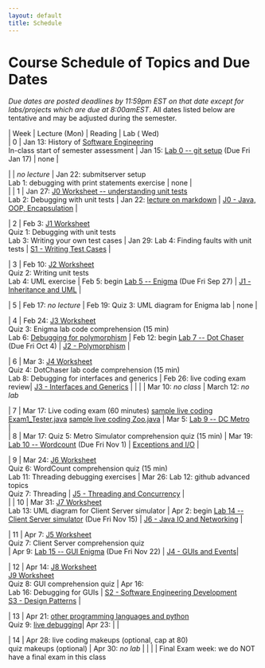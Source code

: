 ```yaml
---
layout: default
title: Schedule
---
```


# Course Schedule of Topics and Due Dates

*Due dates are posted deadlines by 11:59pm EST on that date except for labs/projects which are due at 8:00amEST*. All dates listed below are tentative and may be adjusted during the semester.



| Week | Lecture (Mon)  | Reading    | Lab ( Wed)     
| 0    | Jan 13: History of <a href="https://dl.acm.org/doi/pdf/10.1145/1134285.1134288">Software Engineering</a> <br> In-class start of semester assessment | Jan 15: [Lab 0 -- git setup](lab/0) (Due Fri Jan 17) | none |

|     | <i>no lecture</i>   | Jan 22:  submitserver setup  <br> Lab 1: debugging with print statements exercise |   none |         
                                     |
| 1    | Jan 27: [J0 Worksheet -- understanding unit tests](worksheet/j0) <br> Lab 2: Debugging with unit tests | Jan 22: [lecture on markdown](https://docs.github.com/en/get-started/writing-on-github/getting-started-with-writing-and-formatting-on-github/basic-writing-and-formatting-syntax) | [J0 - Java, OOP, Encapsulation](j/0) |

| 2    | Feb 3: [J1 Worksheet](worksheet/j1) <br> Quiz 1: Debugging with unit tests <br> Lab 3: Writing your own test cases | Jan 29: Lab 4: Finding faults with unit tests | [S1 - Writing Test Cases](j/software_testing) |

| 3    | Feb 10: [J2 Worksheet](worksheet/j2) <br> Quiz 2: Writing unit tests <br> Lab 4: UML exercise | Feb 5: begin [Lab 5 -- Enigma](lab/1) (Due Fri Sep 27) | [J1 - Inheritance and UML](j/1) |

| 5    | Feb 17:  <i>no lecture</i>   | Feb 19: Quiz 3: UML diagram for Enigma lab     |                              none                           |

| 4    | Feb 24: [J3 Worksheet](worksheet/j3) <br> Quiz 3: Enigma lab code comprehension (15 min)<br> Lab 6: [Debugging for polymorphism](worksheet/j10) | Feb 12: begin [Lab 7 -- Dot Chaser](lab/2) (Due Fri Oct 4) | [J2 - Polymorphism](j/2) |

| 6    | Mar 3:   [J4 Worksheet](worksheet/j4) <br> Quiz 4: DotChaser lab code comprehension (15 min) <br> Lab 8: Debugging for interfaces and generics | Feb 26: live coding exam review| [J3 - Interfaces and Generics](j/3)  |
                                                                              |
|    | Mar 10: <i>no class</i>          | March 12: <i>no lab</i>   

| 7    | Mar 17: Live coding exam (60 minutes) [sample live coding Exam1_Tester.java](./j-units/Exam1_Tester.java) [sample live coding Zoo.java](./j-units/Zoo.java)  | Mar 5:  [Lab 9 -- DC Metro](project/1)          
  |    
| 8    | Mar 17: Quiz 5: Metro Simulator comprehension quiz (15 min) | Mar 19: [Lab 10 -- Wordcount](lab/3) (Due Fri Nov 1)  |       [Exceptions and I/O](j/exceptions)    |                 

| 9    | Mar 24:  [J6 Worksheet](worksheet/j6) <br> Quiz 6: WordCount comprehension quiz (15 min) <br> Lab 11: Threading debugging exercises | Mar 26:   Lab 12: github advanced topics  <br> Quiz 7: Threading | [J5 - Threading and Concurrency](j/5) |           
                                                   |
| 10    | Mar 31: [J7 Worksheet](worksheet/j7) <br> Lab 13: UML diagram for Client Server simulator   | Apr 2: begin [Lab 14 -- Client Server simulator](project/2) (Due Fri Nov 15)       | [J6 - Java IO and Networking](j/6) |

| 11   | Apr 7: [J5 Worksheet](worksheet/j5) <br> Quiz 7: Client Server comprehension quiz <br>   | Apr 9:  [Lab 15 -- GUI Enigma](lab/4) (Due Fri Nov 22)    | [J4 - GUIs and Events](j/4)|

| 12   | Apr 14: [J8 Worksheet](worksheet/j8) <br> [J9 Worksheet](worksheet/j9) <br> Quiz 8: GUI comprehension quiz   | Apr 16: <br> Lab 16: Debugging for GUIs | [S2 - Software Engineering Development](j/software_engineering) <br> [S3 - Design Patterns](j/design) |

| 13   | Apr 21: [other programming languages and python](j/languages) <br> Quiz 9: [live debugging](j/extra_credit)| Apr 23: |    |

| 14   | Apr 28: live coding makeups (optional, cap at 80)  <br> quiz makeups (optional)                       |  Apr 30: <i>no lab</i>                                                                                                             |                                               |
|    | Final Exam week: we do NOT have a final exam in this class







